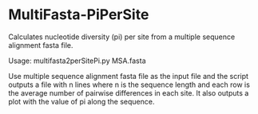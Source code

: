 # MultiFasta-PiPerSite
 
Calculates nucleotide diversity (pi) per site from a multiple sequence alignment fasta file.

Usage: multifasta2perSitePi.py MSA.fasta

Use multiple sequence alignment fasta file as the input file and the script outputs a file with n lines where n is the sequence length and each row is the average number of pairwise differences in each site. It also outputs a plot with the value of pi along the sequence. 
